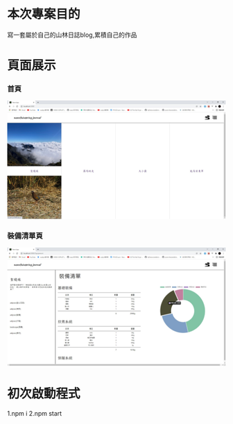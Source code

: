 # 本次專案目的
寫一套屬於自己的山林日誌blog,累積自己的作品


# 頁面展示

### 首頁
![image](https://github.com/richard85501/mountaineering_record/blob/main/messageImage_1642758039701.jpg)
### 裝備清單頁
![image](https://github.com/richard85501/mountaineering_record/blob/main/messageImage_1642758112885.jpg)


# 初次啟動程式
1.npm i 
2.npm start


